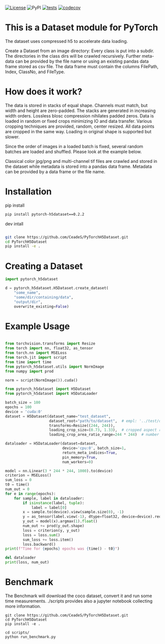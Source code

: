 [![License](https://img.shields.io/badge/License-BSD_3--Clause-blue.svg)](https://opensource.org/licenses/BSD-3-Clause)
![PyPI](https://img.shields.io/pypi/v/pytorch-h5dataset)
[![tests](https://github.com/CeadeS/PyTorchH5Dataset/actions/workflows/tests.yml/badge.svg)](https://github.com/CeadeS/PyTorchH5Dataset/actions/workflows/tests.yml)
[![codecov](https://codecov.io/gh/CeadeS/PyTorchH5Dataset/branch/main/graph/badge.svg?token=8GN4N5TU63)](https://codecov.io/gh/CeadeS/PyTorchH5Dataset)

# This is a Dataset module for PyTorch 
The dataset uses compressed h5 to accelerate data loading.

Create a Dataset from an image directory: Every class is put into a subdir. The directories in the class dirs will be crawled recursively.
Further meta-data can be provided by the file name or using an existing pandas data frame stored as csv file. The data frame must contain the columns FilePath, Index, ClassNo, and FileType.

# How does it work?

The data is stored in stacks of equal shape. Channels
must match, but width and height are zero-padded. The stacks
are generated in increasing width orders. Lossless blosc
compression nihilates padded zeros. Data is loaded
in random or fixed crops minimizing IO and data transfer.
Various cropping techniques are provided, random, center
resized. All data points are cropped in the same way.
Loading in original shape is supported but slower.

Since the order of images in a loaded batch is fixed,
several random batches are loaded and shuffled. Please look
at the example below.

Classical color jpg/png and multi-channel tif files
are crawled and stored in the dataset while metadata is stored into a pandas data frame. Metadata
can be provided by a data frame or the file name.

# Installation
pip install
```bash
pip install pytorch-h5dataset==0.2.2
```

dev intall
```bash

git clone https://github.com/CeadeS/PyTorchH5Dataset.git
cd PyTorchH5Dataset
pip install -e .
```


# Creating a Dataset

```python
import pytorch_h5dataset

d = pytorch_h5dataset.H5Dataset.create_dataset(
    "some_name",
    "some/dir/containing/data",
    "output/dir",
    overwrite_existing=False)
```

# Example Usage

```python

from torchvision.transforms import Resize
from torch import nn, float32, as_tensor
from torch.nn import MSELoss
from torch.jit import script
from time import time
from pytorch_h5dataset.utils import NormImage
from numpy import prod

norm = script(NormImage()).cuda()

from pytorch_h5dataset import H5Dataset
from pytorch_h5dataset import H5DataLoader

batch_size = 100
epochs = 100
device = 'cuda:0'
dataset = H5Dataset(dataset_name="test_dataset",
                    dataset_root="path/to/dataset",  # empl: '../test/data/tmp/dataset/h5',
                    transforms=Resize((244, 244)),
                    loading_crop_size=(0.73, 1.33),  # cropped aspect ratio
                    loading_crop_area_ratio_range=244 * 244)  # number of cropped px read more at definition of random_located_sized_crop_function

dataloader = H5DataLoader(dataset=dataset,
                          device='cpu:0', batch_size=1,
                          return_meta_indices=True,
                          pin_memory=True,
                          num_workers=0)

model = nn.Linear(3 * 244 * 244, 1000).to(device)
criterion = MSELoss()
sum_loss = 0
t0 = time()
num_out = 0
for e in range(epochs):
    for sample, label in dataloader:
        if isinstance(label, tuple):
            label = label[0]
        x = sample.to(device).view(sample.size(0), -1)
        y = as_tensor(label.view(-1), dtype=float32, device=device).requires_grad_(True)
        y_out = model(x).argmax(1).float()
        num_out += prod(y_out.shape)
        loss = criterion(y, y_out)
        loss = loss.sum()
        sum_loss += loss.item()
        loss.backward()
print(f"Time for {epochs} epochs was {time() - t0}")

del dataloader
print(loss, num_out)
```

# Benchmark

The Benchmark will download the coco dataset, convert it and run some time measurements.
./scripts provides also a jupyter notebook collecting more information.
```shell
git clone https://github.com/CeadeS/PyTorchH5Dataset.git
cd PyTorchH5Dataset
pip install -e .

cd scripts/
python run_benchmark.py

```
